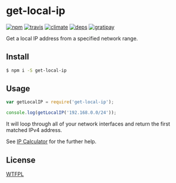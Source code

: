 # get-local-ip

[![npm](http://img.shields.io/npm/v/get-local-ip.svg?style=flat-square)](https://www.npmjs.org/package/get-local-ip)
[![travis](http://img.shields.io/travis/deepsweet/get-local-ip.svg?style=flat-square)](https://travis-ci.org/deepsweet/get-local-ip)
[![climate](http://img.shields.io/codeclimate/github/deepsweet/get-local-ip.svg?style=flat-square)](https://codeclimate.com/github/deepsweet/get-local-ip/code)
[![deps](http://img.shields.io/david/deepsweet/get-local-ip.svg?style=flat-square)](https://david-dm.org/deepsweet/get-local-ip)
[![gratipay](http://img.shields.io/gratipay/deepsweet.svg?style=flat-square)](https://gratipay.com/deepsweet/)

Get a local IP address from a specified network range.

## Install

```sh
$ npm i -S get-local-ip
```

## Usage

```js
var getLocalIP = require('get-local-ip');

console.log(getLocalIP('192.168.0.0/24'));
```

It will loop through all of your network interfaces and return the first matched IPv4 address.

See [IP Calculator](http://jodies.de/ipcalc) for the further help.

## License
[WTFPL](http://www.wtfpl.net/wp-content/uploads/2012/12/wtfpl-strip.jpg)
